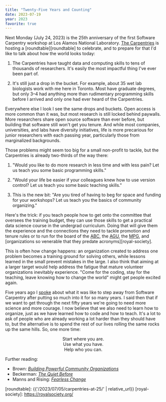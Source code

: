 ```yaml
---
title: "Twenty-Five Years and Counting"
date: 2023-07-19
year: 2023
favorite: true
---
```


Next Monday (July 24, 2023) is the 25th anniversary of the first Software Carpentry workshop
at Los Alamos National Laboratory.
[The Carpentries][carpentries] is hosting a [roundtable][roundtable] to celebrate,
and to prepare for that I'd like to talk about how the world looks today:

1.  The Carpentries have taught data and computing skills
    to tens of thousands of researchers.
    It's easily the most impactful thing I've ever been part of.

2.  It's still just a drop in the bucket.
    For example,
    about 35 wet lab biologists work with me here in Toronto.
    Most have graduate degrees,
    but only 3–4 had anything more than rudimentary programming skills before I arrived
    and only one had ever heard of the Carpentries.

Everywhere else I look I see the same drops and buckets.
Open access is more common than it was,
but most research is still locked behind paywalls.
More researchers share open source software than ever before,
but building that software still won't get you tenure.
And while most companies, universities, and labs have diversity initiatives,
life is more precarious for junior researchers with each passing year,
particularly those from marginalized backgrounds.

Those problems might seem too big for a small non-profit to tackle,
but the Carpentries is already two-thirds of the way there:

1.  "Would you like to do more research in less time and with less pain?
    Let us teach you some basic programming skills."

2.  "Would your life be easier if your colleagues knew how to use version control?
    Let us teach you some basic teaching skills."

3.  This is the new bit:
    "Are you tired of having to beg for space and funding for your workshops?
    Let us teach you the basics of community organizing."

Here's the trick:
if you teach people how to get onto the committee that oversees the training budget,
they can use those skills to get a practical data science course in the undergrad curriculum.
Doing that will give them the experience and the connections they need
to tackle promotion and tenure rules
or to run for the board of the [ABC][abc], the [AGU][agu], the [MPG][mpg],
and [organizations so venerable that they predate acronyms][royal-society].

This is often how change happens:
an organization created to address one problem becomes a training ground for solving others,
while lessons learned in the small prevent mistakes in the large.
I also think that aiming at a larger target would help address
the fatigue that mature volunteer organizations inevitably experience.
"Come for the coding,
stay for the teaching,
leave knowing how to change the world"
might get people excited again.

Five years ago I [spoke][dublin-video] about what it was like
to step away from Software Carpentry
after putting so much into it for so many years.
I said then that if we want to get through the next fifty years
we're going to need more science and more courage.
I now believe that we also need to learn how to organize,
just as we have learned how to code and how to teach.
It's a lot to ask of people who are already working a lot harder than they should have to,
but the alternative is to spend the rest of our lives rolling the same rocks up the same hills.
So,
one more time:

<div align="center" markdown="1">
  Start where you are.
  <br>
  Use what you have.
  <br>
  Help who you can.
</div>

Further reading:

-   Brown: [*Building Powerful Community Organizations*][bpco]
-   Beckerman: [*The Quiet Before*][quiet-before]
-   Manns and Rising: [*Fearless Change*][fearless-change]

[abc]: https://www.abc.org.br/
[agu]: https://www.agu.org/
[bpco]: https://isbndb.com/book/9780977151806
[carpentries]: https://carpentries.org/
[dublin-video]: https://www.youtube.com/watch?v=7xR50ty5DZ0
[fearless-change]: https://isbndb.com/book/9780201741575
[mpg]: https://www.mpg.de/
[quiet-before]: https://isbndb.com/book/9781524759209
[roundtable]: {{'/2023/07/05/carpentries-at-25/' | relative_url}}
[royal-society]: https://royalsociety.org/
